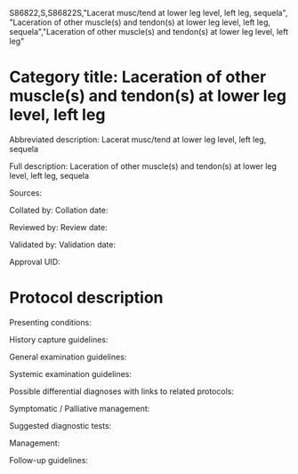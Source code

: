 S86822,S,S86822S,"Lacerat musc/tend at lower leg level, left leg, sequela", "Laceration of other muscle(s) and tendon(s) at lower leg level, left leg, sequela","Laceration of other muscle(s) and tendon(s) at lower leg level, left leg"
# Category title: Laceration of other muscle(s) and tendon(s) at lower leg level, left leg

Abbreviated description: Lacerat musc/tend at lower leg level, left leg, sequela

Full description: Laceration of other muscle(s) and tendon(s) at lower leg level, left leg, sequela

Sources:

Collated by:
Collation date:

Reviewed by:
Review date:

Validated by:
Validation date:

Approval UID:

# Protocol description

Presenting conditions:

History capture guidelines:

General examination guidelines:

Systemic examination guidelines:

Possible differential diagnoses with links to related protocols:

Symptomatic / Palliative management:

Suggested diagnostic tests:

Management:

Follow-up guidelines:
